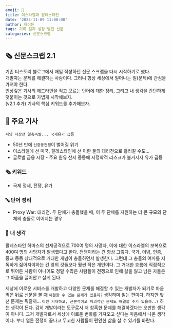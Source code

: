 ```yaml
---
emoji: 📰
title: 이스라엘과 팔레스타인
date: '2023-11-09 11:00:00'
author: 제이든
tags: 기록 일지 성장 발전 신문
categories: 신문스크랩
---
```


## 🗞️ 신문스크랩 2.1

기존 티스토리 블로그에서 매일 작성하던 신문 스크랩을 다시 시작하기로 했다.<br/>
개발자는 문제를 해결하는 사람이다. 그러니 항상 세상에서 일어나는 일(문제)에 관심을 가져야 한다.<br/>
인상깊은 기사의 헤드라인을 적고 모르는 단어에 대한 정리, 그리고 내 생각을 간단하게 덧붙이는 것으로 가볍게 시작해보자.<br/>
(v2.1 추가) 기사의 핵심 키워드를 추가해보자.

## 🌻 주요 기사

`피의 지상전 일촉즉발... 국제유가 급등`

- 50년 만에 `신중동전쟁`이 벌어질 위기
- 이스라엘에 선 미국, 팔레스타인에 선 이란 둘의 대리전으로 흘러갈 수도...
- 글로벌 금융 시장 - 주요 원유 산지 중동에 지정학적 리스크가 불거지자 유가 급등

### 🗞 키워드

- 국제 정세, 전쟁, 유가

### 🔤 단어 정리

- Proxy War: 대리전. 두 단체가 충돌했을 때, 이 두 단체를 지원하는 더 큰 규모의 단체의 충돌로 이어지는 경우

### 🤔 내 생각

팔레스타인 하마스의 선제공격으로 700여 명의 사망자, 이에 대한 이스라엘의 보복으로 400여 명의 사망자가 발생했다고 한다. 전쟁이라는 건 항상 그렇다. 국가, 이념, 인종, 종교 등등 상대적으로 거대한 개념이 충돌하면서 발생한다. 그런데 그 충돌의 여파를 지독하게 짊어져야하는 건 앞의 것들보다 훨씬 작은 개인이다. 그 거대한 흐름에 직접적으로 뛰어든 사람이 아니어도 정말 수많은 사람들이 전쟁으로 인해 삶을 잃고 남은 자들은 그 아픔을 끌어안고 살게 된다.

세상에 이로운 서비스를 개발하고 다양한 문제를 해결할 수 있는 개발자가 되기로 마음 먹은 뒤로 신문을 볼 때 `해결할 수 있는 문제가 있을까?` 생각하며 읽는 편이다. 하지만 앞선 문제는 뭐랄까... `이런 거대하고, 근본적이고 파괴적인 문제도 해결할 수가 있을까..?` 하는 생각이 든다. 감히 개발이라는 도구로서 저 참혹한 문제를 해결하겠다는 오만한 생각이 아니다. 그저 개발자로서 세상에 이로운 변화를 가져오고 싶다는 마음에서 나온 생각이다. 부디 얼른 전쟁이 끝나고 무고한 사람들이 편안한 삶을 살 수 있기를 바란다.

```toc

```
